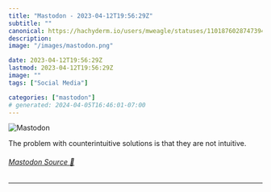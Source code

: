 ```yaml
---
title: "Mastodon - 2023-04-12T19:56:29Z"
subtitle: ""
canonical: https://hachyderm.io/users/mweagle/statuses/110187602874739433
description:
image: "/images/mastodon.png"

date: 2023-04-12T19:56:29Z
lastmod: 2023-04-12T19:56:29Z
image: ""
tags: ["Social Media"]

categories: ["mastodon"]
# generated: 2024-04-05T16:46:01-07:00
---
```

![Mastodon](/images/mastodon.png)

<p>The problem with counterintuitive solutions is that they are not intuitive.</p>


###### [Mastodon Source 🐘](https://hachyderm.io/@mweagle/110187602874739433)

___
